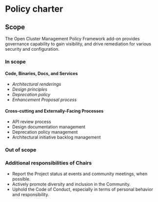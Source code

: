# Policy charter

## Scope

The Open Cluster Management Policy Framework add-on provides governance capability to gain visibility, and drive remediation for various security and configuration.

### In scope

#### Code, Binaries, Docs, and Services

- *Architectural renderings*
- *Design principles*
- *Deprecation policy*
- *Enhancement Proposal process*

#### Cross-cutting and Externally-Facing Processes

- API review process
- Design documentation management
- Deprecation policy management
- Architectural initiative backlog management

### Out of scope

### Additional responsibilities of Chairs

- Report the Project status at events and community meetings, when possible.
- Actively promote diversity and inclusion in the Community.
- Uphold the Code of Conduct, especially in terms of personal behavior and responsibility.
